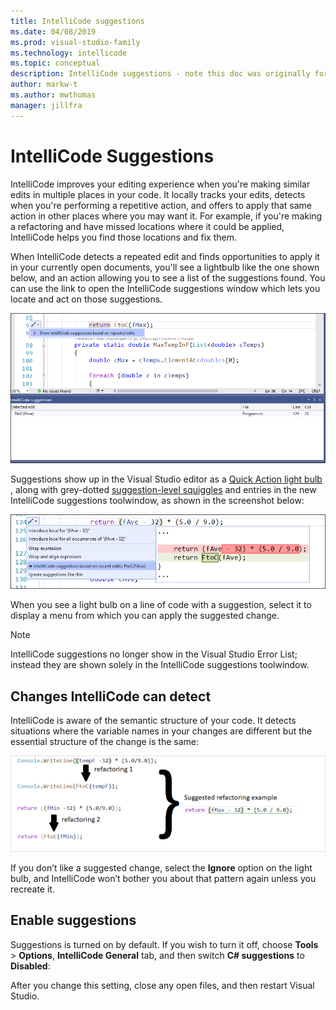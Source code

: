 ```yaml
---
title: IntelliCode suggestions
ms.date: 04/08/2019
ms.prod: visual-studio-family
ms.technology: intellicode
ms.topic: conceptual
description: IntelliCode suggestions - note this doc was originally for an AB test and is deliberately not in TOC. A clone of it will be in TOC now the feature is GA.
author: markw-t
ms.author: mwthomas
manager: jillfra
---
```

# IntelliCode Suggestions 
IntelliCode improves your editing experience when you're making similar edits in multiple places in your code. It locally tracks your edits, detects when you're performing a repetitive action, and offers to apply that same action in other places where you may want it. For example, if you're making a refactoring and have missed locations where it could be applied, IntelliCode helps you find those locations and fix them.

When IntelliCode detects a repeated edit and finds opportunities to apply it in your currently open documents, you'll see a lightbulb like the one shown below, and an action allowing you to see a list of the suggestions found. You can use the link to open the IntelliCode suggestions window which lets you locate and act on those suggestions.

![IntelliCode Suggestions discovery](../media/intellicode-suggestions-discovery-and-toolwindow.png)

Suggestions show up in the Visual Studio editor as a [Quick Action light bulb](/visualstudio/ide/quick-actions) , along with grey-dotted [suggestion-level squiggles](/visualstudio/get-started/csharp/visual-studio-ide#popular-productivity-features) and entries in the new IntelliCode suggestions toolwindow, as shown in the screenshot below:

![IntelliCode Suggestions lightbulb](../media/intellicode-suggestions-lightbulb.png)

When you see a light bulb on a line of code with a suggestion, select it to display a menu from which you can apply the suggested change.

> [!NOTE]
> IntelliCode suggestions no longer show in the Visual Studio Error List; instead they are shown solely in the IntelliCode suggestions toolwindow.

## Changes IntelliCode can detect
IntelliCode is aware of the semantic structure of your code. It detects situations where the variable names in your changes are different but the essential structure of the change is the same:

![Illustration of suggestions showing how repeated edits lead to finding suggestions](../media/refactorings-illustrated.png)

If you don’t like a suggested change, select the **Ignore** option on the light bulb, and IntelliCode won’t bother you about that pattern again unless you recreate it. 

## Enable suggestions
Suggestions is turned on by default. 
If you wish to turn it off, choose **Tools** > **Options**, **IntelliCode General** tab, and then switch **C# suggestions** to **Disabled**:

After you change this setting, close any open files, and then restart Visual Studio.
